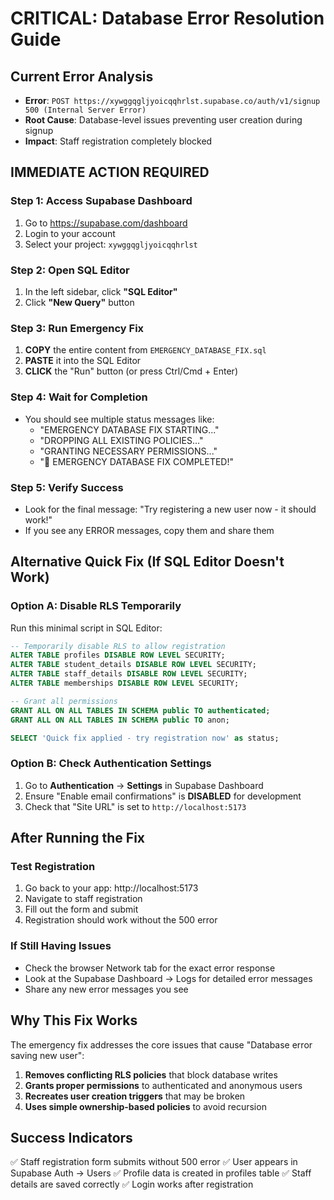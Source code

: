 # CRITICAL: Database Error Resolution Guide

## Current Error Analysis

- **Error**: `POST https://xywggqgljyoicqqhrlst.supabase.co/auth/v1/signup 500 (Internal Server Error)`
- **Root Cause**: Database-level issues preventing user creation during signup
- **Impact**: Staff registration completely blocked

## IMMEDIATE ACTION REQUIRED

### Step 1: Access Supabase Dashboard

1. Go to https://supabase.com/dashboard
2. Login to your account
3. Select your project: `xywggqgljyoicqqhrlst`

### Step 2: Open SQL Editor

1. In the left sidebar, click **"SQL Editor"**
2. Click **"New Query"** button

### Step 3: Run Emergency Fix

1. **COPY** the entire content from `EMERGENCY_DATABASE_FIX.sql`
2. **PASTE** it into the SQL Editor
3. **CLICK** the "Run" button (or press Ctrl/Cmd + Enter)

### Step 4: Wait for Completion

- You should see multiple status messages like:
  - "EMERGENCY DATABASE FIX STARTING..."
  - "DROPPING ALL EXISTING POLICIES..."
  - "GRANTING NECESSARY PERMISSIONS..."
  - "🎉 EMERGENCY DATABASE FIX COMPLETED!"

### Step 5: Verify Success

- Look for the final message: "Try registering a new user now - it should work!"
- If you see any ERROR messages, copy them and share them

## Alternative Quick Fix (If SQL Editor Doesn't Work)

### Option A: Disable RLS Temporarily

Run this minimal script in SQL Editor:

```sql
-- Temporarily disable RLS to allow registration
ALTER TABLE profiles DISABLE ROW LEVEL SECURITY;
ALTER TABLE student_details DISABLE ROW LEVEL SECURITY;
ALTER TABLE staff_details DISABLE ROW LEVEL SECURITY;
ALTER TABLE memberships DISABLE ROW LEVEL SECURITY;

-- Grant all permissions
GRANT ALL ON ALL TABLES IN SCHEMA public TO authenticated;
GRANT ALL ON ALL TABLES IN SCHEMA public TO anon;

SELECT 'Quick fix applied - try registration now' as status;
```

### Option B: Check Authentication Settings

1. Go to **Authentication** → **Settings** in Supabase Dashboard
2. Ensure "Enable email confirmations" is **DISABLED** for development
3. Check that "Site URL" is set to `http://localhost:5173`

## After Running the Fix

### Test Registration

1. Go back to your app: http://localhost:5173
2. Navigate to staff registration
3. Fill out the form and submit
4. Registration should work without the 500 error

### If Still Having Issues

- Check the browser Network tab for the exact error response
- Look at the Supabase Dashboard → Logs for detailed error messages
- Share any new error messages you see

## Why This Fix Works

The emergency fix addresses the core issues that cause "Database error saving new user":

1. **Removes conflicting RLS policies** that block database writes
2. **Grants proper permissions** to authenticated and anonymous users
3. **Recreates user creation triggers** that may be broken
4. **Uses simple ownership-based policies** to avoid recursion

## Success Indicators

✅ Staff registration form submits without 500 error
✅ User appears in Supabase Auth → Users
✅ Profile data is created in profiles table
✅ Staff details are saved correctly
✅ Login works after registration
